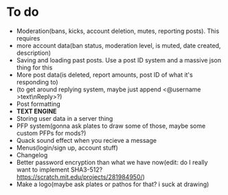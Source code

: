 # To do
- Moderation(bans, kicks, account deletion, mutes, reporting posts). This requires
- more account data(ban status, moderation level, is muted, date created, description)
- Saving and loading past posts. Use a post ID system and a massive json thing for this
- More post data(is deleted, report amounts, post ID of what it's responding to)
- (to get around replying system, maybe just append <@username >text\nReply>?)
- Post formatting
- **TEXT ENGINE**
- Storing user data in a server thing
- PFP system(gonna ask plates to draw some of those, maybe some custom PFPs for mods?)
- Quack sound effect when you recieve a message
- Menus(login/sign up, account stuff)
- Changelog
- Better password encryption than what we have now(edit: do I really want to implement SHA3-512? https://scratch.mit.edu/projects/281984950/)
- Make a logo(maybe ask plates or pathos for that? i suck at drawing)
